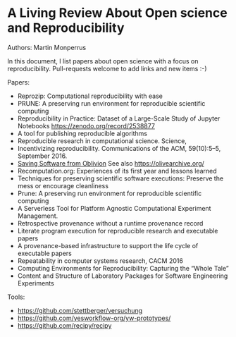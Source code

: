 A Living Review About Open science and Reproducibility
======================================================

Authors: Martin Monperrus

In this document, I list papers about open science with a focus on reproducibility. Pull-requests welcome to add links and new items :-)

Papers:

* Reprozip: Computational reproducibility with ease
* PRUNE: A preserving run environment for reproducible scientific computing
* Reproducibility in Practice: Dataset of a Large-Scale Study of Jupyter Notebooks <https://zenodo.org/record/2538877>
* A tool for publishing reproducible algorithms 
* Reproducible research in computational science. Science,
* Incentivizing reproducibility. Communications of the ACM, 59(10):5–5, September 2016.
* [Saving Software from Oblivion](https://spectrum.ieee.org/computing/software/carnegie-mellon-is-saving-old-software-from-oblivion) See also <https://olivearchive.org/>
* Recomputation.org: Experiences of its first year and lessons learned
* Techniques for preserving scientific software executions: Preserve the mess or encourage cleanliness
* Prune: A preserving run environment for reproducible scientific computing
* A Serverless Tool for Platform Agnostic Computational Experiment Management. 
* Retrospective provenance without a runtime provenance record
* Literate program execution for reproducible research and executable papers
* A provenance-based infrastructure to support the life cycle of executable papers
* Repeatability in computer systems research, CACM 2016
* Computing Environments for Reproducibility: Capturing the “Whole Tale”
* Content and Structure of Laboratory Packages for Software Engineering Experiments

Tools:

* https://github.com/stettberger/versuchung
* https://github.com/yesworkflow-org/yw-prototypes/
* https://github.com/recipy/recipy
